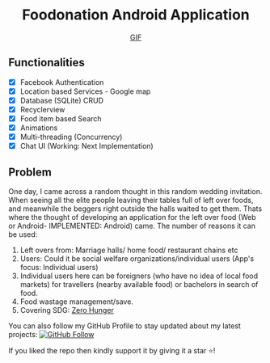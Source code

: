<h1 align="center">Foodonation Android Application</h1>
<a href="#">
  <div align="center">
    GIF
  </div>
</a>

## Functionalities
- [x] Facebook Authentication
- [x] Location based Services - Google map
- [x] Database (SQLite) CRUD
- [x] Recyclerview
- [x] Food item based Search
- [x] Animations
- [x] Multi-threading (Concurrency)
- [x] Chat UI (Working: Next Implementation)

## Problem
One day, I came across a random thought in this random wedding invitation. When seeing all the elite people leaving their tables full of left over foods, 
and meanwhile the beggers right outside the halls waited to get them. Thats where the thought of developing an application for the left over food 
(Web or Android- IMPLEMENTED: Android) came.
The number of reasons it can be used:
1. Left overs from: Marriage halls/ home food/ restaurant chains etc 
2. Users: Could it be social welfare organizations/individual users (App's focus: Individual users)
3. Individual users here can be foreigners (who have no idea of local food markets) for travellers (nearby available food) or bachelors in search of food.
4. Food wastage management/save.
5. Covering SDG: <a href="https://en.wikipedia.org/wiki/Sustainable_Development_Goal_2">Zero Hunger</a>

You can also follow my GitHub Profile to stay updated about my latest projects: [![GitHub Follow](https://img.shields.io/badge/Connect-FatimaYousif-blue.svg?logo=Github&longCache=true&style=social&label=Follow)](https://github.com/FatimaYousif)

If you liked the repo then kindly support it by giving it a star ⭐!


